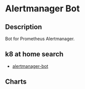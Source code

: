 # Alertmanager Bot

## Description

Bot for Prometheus Alertmanager.

## k8 at home search

- [alertmanager-bot](https://nanne.dev/k8s-at-home-search/#/alertmanager-bot)

## Charts


